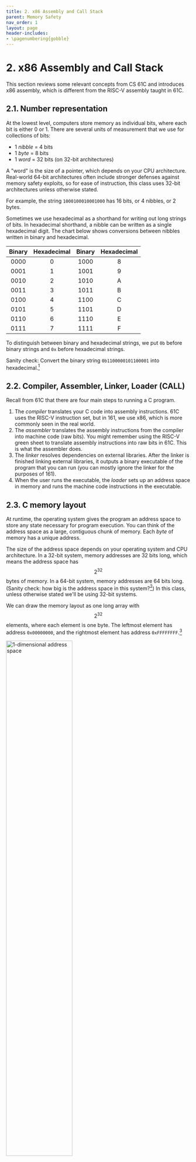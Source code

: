 ```yaml
---
title: 2. x86 Assembly and Call Stack
parent: Memory Safety
nav_order: 1
layout: page
header-includes:
- \pagenumbering{gobble}
---
```


# 2. x86 Assembly and Call Stack

This section reviews some relevant concepts from CS 61C and introduces x86 assembly, which is different from the RISC-V assembly taught in 61C.

## 2.1. Number representation

At the lowest level, computers store memory as individual bits, where each bit is either 0 or 1. There are several units of measurement that we use for collections of bits:

- 1 _nibble_ = 4 bits
- 1 _byte_ = 8 bits
- 1 _word_ = 32 bits (on 32-bit architectures)

A "word" is the size of a pointer, which depends on your CPU architecture. Real-world 64-bit architectures often include stronger defenses against memory safety exploits, so for ease of instruction, this class uses 32-bit architectures unless otherwise stated.

For example, the string `1000100010001000` has 16 bits, or 4 nibbles, or 2 bytes.

Sometimes we use hexadecimal as a shorthand for writing out long strings of bits. In hexadecimal shorthand, a nibble can be written as a single hexadecimal digit. The chart below shows conversions between nibbles written in binary and hexadecimal.

| Binary | Hexadecimal | Binary | Hexadecimal |
| :----: | :---------: | :----: | :---------: |
|  0000  |      0      |  1000  |      8      |
|  0001  |      1      |  1001  |      9      |
|  0010  |      2      |  1010  |      A      |
|  0011  |      3      |  1011  |      B      |
|  0100  |      4      |  1100  |      C      |
|  0101  |      5      |  1101  |      D      |
|  0110  |      6      |  1110  |      E      |
|  0111  |      7      |  1111  |      F      |

To distinguish between binary and hexadecimal strings, we put `0b` before binary strings and `0x` before hexadecimal strings.

Sanity check: Convert the binary string `0b1100000101100001` into hexadecimal.[^1]

## 2.2. Compiler, Assembler, Linker, Loader (CALL)

Recall from 61C that there are four main steps to running a C program.

1. The _compiler_ translates your C code into assembly instructions. 61C uses the RISC-V instruction set, but in 161, we use x86, which is more commonly seen in the real world.
2. The _assembler_ translates the assembly instructions from the compiler into machine code (raw bits). You might remember using the RISC-V green sheet to translate assembly instructions into raw bits in 61C. This is what the assembler does.
3. The _linker_ resolves dependencies on external libraries. After the linker is finished linking external libraries, it outputs a binary executable of the program that you can run (you can mostly ignore the linker for the purposes of 161).
4. When the user runs the executable, the _loader_ sets up an address space in memory and runs the machine code instructions in the executable.

## 2.3. C memory layout

At runtime, the operating system gives the program an address space to store any state necessary for program execution. You can think of the address space as a large, contiguous chunk of memory. Each _byte_ of memory has a unique address.

The size of the address space depends on your operating system and CPU architecture. In a 32-bit system, memory addresses are 32 bits long, which means the address space has $$2^{32}$$ bytes of memory. In a 64-bit system, memory addresses are 64 bits long. (Sanity check: how big is the address space in this system?[^2]) In this class, unless otherwise stated we'll be using 32-bit systems.

We can draw the memory layout as one long array with $$2^{32}$$ elements, where each element is one byte. The leftmost element has address `0x00000000`, and the rightmost element has address `0xFFFFFFFF`.[^3]

<img src="/assets/images/memory-safety/x86/1d-address-space.png" alt="1-dimensional address space" width="60%">

However, this is hard to read, so we usually draw memory as a grid of bytes. In the grid, the bottom-left element has address `0x00000000`, and the top-right element has address `0xFFFFFFFF`. Addresses increase as you move from left to right and from bottom to top.

<img src="/assets/images/memory-safety/x86/2d-address-space.png" alt="2-dimensional address space" width="60%">

Although we can draw memory as a grid with annotations and labels, remember that the program only sees a huge array of raw bytes. It is up to the programmer and the compiler to manipulate this chunk of raw bytes to create objects like variables, pointers, arrays, and structs.

When a program is being run, the address space is divided into four sections. From lowest address to highest address, they are:

- The _code_ section contains the executable instructions of the program (i.e. the code itself). Recall that the assembler and linker output raw bytes that can be interpreted as machine code. These bytes are stored in the code section.
- The _static_ section contains constants and static variables that never change during program execution, and are usually allocated when the program is started.
- The _heap_ stores dynamically allocated data. When you call `malloc` in C, memory is allocated on the heap and given to you for use until you call `free`. The heap starts at lower addresses and "grows up" to higher addresses as more memory is allocated.
- The _stack_ stores local variables and other information associated with function calls. The stack starts at higher addresses and "grows down" as more functions are called.

<img src="/assets/images/memory-safety/x86/memory-sections.png" alt="Memory sections" width="50%">

## 2.4. Little-endian words

x86 is a _little-endian_ system. This means that when storing a word in memory, the least significant byte is stored at the lowest address, and the most significant byte is stored at the highest address. For example, here we are storing the word `0x44332211` in memory:

<img src="/assets/images/memory-safety/x86/little-endian.png" alt="Little-endian word format" width="40%">

Note that the least significant byte `0x11` is stored at the lowest address, and the most significant byte `0x44` is stored at the highest address.

Because we work with words so often, sometimes we will write words on the memory diagram instead of individual bytes. Each word is 4 bytes, so each row of the diagram has exactly one word.

Using words on the diagram lets us abstract away little-endianness when working with memory diagrams. However, it's important to remember that the bytes are actually being stored in little-endian format.

## 2.5. Registers

In addition to the $$2^{32}$$ bytes of memory in the address space, there are also _registers_, which store memory directly on the CPU. Each register can store one word (4 bytes). Unlike memory, registers do not have addresses. Instead, we refer to registers using names. There are three special x86 registers that are relevant for these notes:

- _eip_ is the _instruction pointer_, and it stores the address of the machine instruction currently being executed. In RISC-V, this register is called the PC (program counter).
- _ebp_ is the _base pointer_, and it stores the address of the top of the current stack frame. In RISC systems, this register is called the `FP` (frame pointer)[^4].
- _esp_ is the _stack pointer_, and it stores the address of the bottom of the current stack frame. In RISC-V, this register is called the `SP` (stack pointer).

Note that the top of the current stack frame is the highest address associated with the current stack frame, and the bottom of the stack frame is the lowest address associated with the current stack frame.

If you're curious, the e in the register abbreviations stands for "extended" and indicates that we are using a 32-bit system (extended from the original 16-bit systems).

Since the values in these three registers are usually addresses, sometimes we will say that a register _points_ somewhere in memory. This means that the address stored in the register is the address of that location in memory. For example, if we say eip is pointing to `0xDEADBEEF`, this means that the eip register is storing the value `0xDEADBEEF`, which can be interpreted as an address to refer to a location in memory.

Sanity check: Which section of C memory (code, static, heap, stack) do each of these registers usually point to?[^5]

## 2.6. Stack: Pushing and popping

Sometimes we want to remember a value by saving it on the stack. There are two steps to adding a value on the stack. First, we have to allocate additional space on the stack by decrementing the esp. Then, we store the value in the newly allocated space. The x86 `push` instruction does both of these steps to add a value to the stack.

<img src="/assets/images/memory-safety/x86/push.png" alt="Before and after of pushing an item onto the
stack" />

We may also want to remove values from the stack. The x86 `pop` instruction increments esp to remove the next value on the stack. It also takes the value that was just popped and copies the value into a register.

Note that when we pop a value off the stack, the value is not wiped away from memory. However, we increment esp so that the popped value is now below esp. The esp register points to the bottom of the stack, so the popped value below esp is now in undefined memory.

<img src="/assets/images/memory-safety/x86/pop.png" alt="Before and after of popping an item off the
stack" />

(eax and ebx are general-purpose registers in x86. We use them here as an example of pushing and popping from the stack, but you don't need to know anything else about these registers.)

## 2.7. x86 calling convention

This class uses AT&T x86 syntax (since that is what GDB uses). This means that the destination register comes last; note that this is in contrast with RISC-V assembly, where the destination register comes first. Suppose our assembly instruction was `addl $0x8, %ebx`; here, the opcode is `addl`, the source is `$0x8`, and the destination is `%ebx`, so in pseudocode this can be read as `EBX = EBX + 0x8`.

References to registers are preceded with a percent sign, so if we wanted to reference `eax`, we would do so as `%eax`. Immediates are preceded with a dollar sign (i.e. $1, $0x4, etc.). Furthermore, memory references use parenthesis and can have immediate offsets; for example, `12(%esp)` dereferences memory 12 bytes above the address contained in ESP. If parentheses are used without an immediate offset, the offset can be thought of as an implicit 0.

Suppose our assembly instruction was `xorl 4(%esi), %eax`; here, the opcode is `xorl`, the source is `4(%esi)`, and the destination is `%eax`. As such, in pseudocode, this can be written as `EAX = EAX ^ *(ESI + 4)`. Since this is a memory reference, we are dereferencing the value 4 bytes above the address stored in ESI.

## 2.8. x86 function calls

When a function is called, the stack allocates extra space to store local variables and other information relevant to that function. Recall that the stack grows down, so this extra space will be at lower addresses in memory. Once the function returns, the space on the stack is freed up for future function calls. This section explains the steps of a function call in x86.

Recall that in a function call, the _caller_ calls the _callee_. Program execution starts in the caller, moves to the callee as a result of the function call, and then returns to the caller after the function call completes.

When we call a function in x86, we need to update the values in all three registers we've discussed:

- eip, the instruction pointer, is currently pointing at the instructions of the caller. It needs to be changed to point to the instructions of the callee.
- ebp and esp currently point to the top and bottom of the caller stack frame, respectively. Both registers need to be updated to point to the top and bottom of a new stack frame for the callee.

When the function returns, we want to restore the old values in the registers so that we can go back to executing the caller. _When we update the value of a register, we need to save its old value on the stack so we can restore the old value after the function returns._

There are 11 steps to calling an x86 function and returning. In this example, `main` is the caller function and `foo` is the callee function. In other words, `main` calls the `foo` function.

Here is the stack before the function is called. ebp and esp point to the top and bottom of the caller stack frame.

<img src="/assets/images/memory-safety/x86/stack0.png" alt="Initial stack diagram, with a stack frame for main at the top" width="50%">

**1. Push arguments onto the stack.** RISC-V passes arguments by storing them in registers, but x86 passes arguments by pushing them onto the stack. Note that esp is decremented as we push arguments onto the stack. Arguments are pushed onto the stack in reverse order.

<img src="/assets/images/memory-safety/x86/stack1.png" alt="Next stack diagram, with argument 2 pushed below the stack frame for main and argument 1 pushed below argument 2" width="50%">

**2. Push the old eip (rip) on the stack.** We are about to change the value in the eip register, so we need to save its current value on the stack before we overwrite it with a new value. When we push this value on the stack, it is called the _old eip_ or the _rip_ (return instruction pointer).[^6]

<img src="/assets/images/memory-safety/x86/stack2.png" alt="Next stack diagram, with the old eip pushed below argument 1" width="50%">

**3. Move eip.** Now that we've saved the old value of eip, we can safely change eip to point to the instructions for the callee function.

<img src="/assets/images/memory-safety/x86/stack3.png" alt="Next stack diagram, with the eip moved to the code for foo" width="50%">

**4. Push the old ebp (sfp) on the stack.** We are about to change the value in the ebp register, so we need to save its current value on the stack before we overwrite it with a new value. When we push this value on the stack, it is called the _old ebp_ or the _sfp_ (saved frame pointer). Note that esp has been decremented because we pushed a new value on the stack.

<img src="/assets/images/memory-safety/x86/stack4.png" alt="Next stack diagram, with the old ebp pushed below the old eip" width="50%">

**5. Move ebp down.** Now that we've saved the old value of ebp, we can safely change ebp to point to the top of the new stack frame. The top of the new stack frame is where esp is currently pointing, since we are about to allocate new space below esp for the new stack frame.

<img src="/assets/images/memory-safety/x86/stack5.png" alt="Next stack diagram, with the ebp moved to the esp" width="50%">

**6. Move esp down.** Now we can allocate new space for the new stack frame by decrementing esp. The compiler looks at the complexity of the function to determine how far esp should be decremented. For example, a function with only a few local variables doesn't require too much space on the stack, so esp will only be decremented by a few bytes. On the other hand, if a function declares a large array as a local variable, esp will need to be decremented by a lot to fit the array on the stack.

<img src="/assets/images/memory-safety/x86/stack6.png" alt="Next stack diagram, with the esp down by 8 bytes" width="50%">

**7. Execute the function.** Local variables and any other necessary data can now be saved in the new stack frame. Additionally, since ebp is always pointing at the top of the stack frame, we can use it as a point of reference to find other variables on the stack. For example, the arguments will be located starting at the address stored in ebp, plus 8.

<img src="/assets/images/memory-safety/x86/stack7.png" alt="Next stack diagram, with the 8 bytes previously allocated now having been used for local variables" width="50%">

**8. Move esp up.** Once the function is ready to return, we increment esp to point to the top of the stack frame (ebp). This effectively erases the stack frame, since the stack frame is now located below esp. (Anything on the stack below esp is undefined.)

<img src="/assets/images/memory-safety/x86/stack8.png" alt="Next stack diagram, with the esp moved back up by 8 bytes" width="50%">

**9. Restore the old ebp (sfp)**. The next value on the stack is the sfp, the old value of ebp before we started executing the function. We pop the sfp off the stack and store it back into the ebp register. This returns ebp to its old value before the function was called.

<img src="/assets/images/memory-safety/x86/stack9.png" alt="Next stack diagram, with the old ebp popped off the stack and the ebp moved to its location" width="50%">

**10. Restore the old eip (rip)**. The next value on the stack is the rip, the old value of eip before we started executing the function. We pop the rip off the stack and store it back into the eip register. This returns eip to its old value before the function was called.[^7]

<img src="/assets/images/memory-safety/x86/stack10.png" alt="Next stack diagram, with the old eip popped off the stack and the eip moved to its location" width="50%">

**11. Remove arguments from the stack.** Since the function call is over, we don't need to store the arguments anymore. We can remove them by incrementing esp (recall that anything on the stack below esp is undefined).

<img src="/assets/images/memory-safety/x86/stack11.png" alt="Next stack diagram, with the esp moved up by 8 bytes to now be above the arguments" width="50%">

You might notice that we saved the old values of eip and ebp during the function call, but not the old value of esp. A nice consequence of this function call design is that esp will automatically move to the bottom of the stack as we push values onto the stack and automatically return to its old position as we remove values from the stack. As a result, there is no need to save the old value of esp during the function call.

## 2.9. x86 function call in assembly

Consider the following C code:

```c
int main(void) {
    foo(1, 2);
}

void foo(int a, int b) {
    int bar[4];
}
```

The compiler would turn the `foo` function call into the following assembly instructions:

```shell
main:
    # Step 1. Push arguments on the stack in reverse order
    push $2
    push $1

    # Steps 2-3. Save old eip (rip) on the stack and change eip
    call foo

    # Execution changes to foo now. After returning from foo:

    # Step 11: Remove arguments from stack
    add $8, %esp

foo:
    # Step 4. Push old ebp (sfp) on the stack
    push %ebp

    # Step 5. Move ebp down to esp
    mov %esp, %ebp

    # Step 6. Move esp down
    sub $16, %esp

    # Step 7. Execute the function (omitted here)

    # Step 8. Move esp
    mov %ebp, %esp

    # Step 9. Restore old ebp (sfp)
    pop %ebp

    # Step 10. Restore old eip (rip)
    pop %eip
```

Note that steps 1-3 happen in the caller function (`main`). Step 3 is changing the eip to point to the callee function (`foo`). Once the eip is changed, program execution is now in `foo`, where steps 4-10 take place. Step 10 is changing the eip to point back to the caller function (`main`). Once the eip is changed back, program execution is now in `main`, where step 11 takes place.

The `call` instruction in steps 2-3 pushes the old eip (rip) onto the stack and then changes eip to point to the instructions for the `foo` function.

In step 6, esp is moved down by 16 bytes. The number 16 is determined by the compiler depending on the function being called. In this case, the compiler decides 16 bytes are required to fit the local variable and any other data needed for the function to execute.

This class uses AT&T x86 syntax, which means in the `mov` instruction, the source is the first argument, and the destination is the second argument. For example, step 5, `mov %esp, %ebp` says to take the value in esp and put it in ebp.[^8]

Since function calls are so common, assembly programmers sometimes use shorthand to write function returns. The two instructions in steps 8 and 9 are sometimes abbreviated as the `leave` instruction, and the instruction in step 10 is sometimes abbreviated as the `ret` instruction. This lets x86 programmers simply write "`leave ret`" after each function.

Steps 4-6 are sometimes called the _function prologue_, since they must appear at the start of the assembly code of any C function. Similarly, steps 8-10 are sometimes called the _function epilogue_.

[^1]: Answer: Using the table to look up each sequence of 4 bits, we get `0xC161`.
[^2]: Answer: $$2^{64}$$ bytes.
[^3]: In reality your program may not have all this memory, but the operating system gives the program the illusion that it has access to all this memory. Refer to the virtual memory unit in CS 61C or take CS 162 to learn more.
[^4]: RISC systems often omit this register because it is not necessary with the RISC stack design. For example, in RISC-V, `FP` is sometimes renamed `s0` and used as a general-purpose register
[^5]: Answer: eip points to the code section, where instructions are stored. ebp and esp point to the stack section.
[^6]: In reality, the value we push on the stack is the current value in eip, incremented by 1 instruction. This is because after the function returns, we want to execute the instruction directly after the instruction eip is currently pointing to.
[^7]: In reality, eip is now pointing at the instruction directly after the old instruction it was pointing to. This lets us continue executing the caller function right after where we left off to call the function.
[^8]: Note that if you are searching for x86 resources online, you may run into Intel syntax, where the source and destination are reversed. Percent signs `%` usually mean you're reading AT&T syntax.
